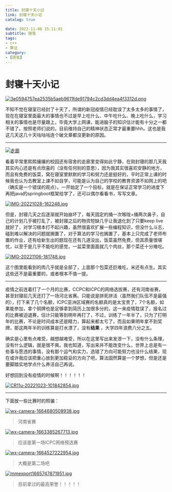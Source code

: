 ```yaml
---
title: 封寝十天小记
link: 封寝十天小记
catalog: true

date: 2022-11-08 15:11:01 
subtitle: 随笔
tags:
- c++
- 算法
category:
- [随笔]
---
```


# 封寝十天小记

[![3e0594757ea2535b5aeb9611fde91794c2cd3dd4ea4f3312d.png](https://i.postimg.cc/SKWqZH6m/3e0594757ea2535b5aeb9611fde91794c2cd3dd4ea4f3312d.png)](https://postimg.cc/Lq6r5CQW)

不知不觉在寝室已经封了十天了，所谓的新冠疫情已经耽误了太多太多的事情了，现在在寝室里面最大的事情也不过是早上吃什么、中午吃什么、晚上吃什么，学习相关的事情也是尽量跟上，毕竟大学上网课，能进脑子的知识估计能有十分之一都不错了。按照老师们说的，目前维持自己的精神状态正常才最重要hhh。这也是我这几天这几十天咕咕咕连个破文章都没更新的原因。

---

[![走廊](https://i.postimg.cc/d14bpFLc/IMG-20221108-123439.jpg)](https://postimg.cc/9RwgwvdL )

看着平常里熙熙攘攘的校园还有宿舍的走廊里变得如此宁静，在刚封寝的那几天我其实内心还是有点欣喜的（没有任何别的意思），因为我其实很喜欢安静的地方，而且有免费的饭菜，窝在寝室里默默的学习和努力还是挺好的，平时正常上课的时候我也认为去教室上课不如自学，可能是认为自己的学校的教育资源不如网上的吧（确实是一个错误的观点）。一开始定了一个目标，就是在保证正常学习的进度下再把java的springboot框架给学了，还可以偶尔看看书，写写文章。

[![IMG-20221028-162248.jpg](https://i.postimg.cc/B6QyxzNY/IMG-20221028-162248.jpg)](https://postimg.cc/d7p4F4br)

但是，封寝几天之后逐渐就开始崩坏了，每天固定的捅一次喉咙+捅两次鼻子，自己的计划几乎被打乱了，被封寝之后的物资短缺几乎让我退化到了只要keep live就好了，对学习根本打不起兴趣，虽然很喜欢扩展一些编程知识，但没什么斗志，碰到难以解决的问题就搁置了，对于算法的学习也搁置了，基本上只完成了老师布置的作业，还有给新生出的题现在还有几道没出，饭菜虽然免费，但其质量很堪忧，以至于是几乎不能吃的感觉，一盆菜里面面就几个肉丝，那个菜还十分难吃。

[![IMG-20221106-181748.jpg](https://i.postimg.cc/KvK6qdbC/IMG-20221106-181748.jpg)](https://postimg.cc/ykHpWpkT)

这个图里能看到的肉几乎就是全部了，上面那个包菜还巨难吃，米还有点生。其实这些还不是最重要的，或者根本不值一提。

---

疫情之前连着打了一个月的比赛，CCPC和ICPC的网络选拔赛，还有河南省赛，甚至封寝前几天还打了一场河北省赛。只能说是拼死拼活（虽然我们队伍不是最强的），打下来了几个名额，ICPC亚洲区域赛的名额真的是太宝贵了，7个名额，如果能参加，拿个铜牌也是足够拿到简历上加很多分的，这一来疫情耽误了，报名过的比赛被迫退赛，估计只能等到明年再打了，不过，训练了一年半了，只为了打明年的比赛，不论是时间成本还是精力，算起来都太亏了，而且如果明年拿不到奖牌，那这两年半的训练算是打水漂了，没有**结果** ，大学四年浪费八分之五。

确实是心里有点难受，越想越难受，所以在这里写出来发泄一下，没有什么条理，没有什么逻辑，就是很不爽。我也知道，写出来并不能改变什么，世界上总是有一些事与愿违的事情，没有那个运气和实力，选错了方向可能努力也没什么结果，现在或许我应该把重心放到更加稳妥的方向了吧，算法固然算是一个梦想，但是还是要脚踏实地学点什么养活自己再说。

好想回到没有疫情的时候啊！！！！！！

[![CR11u-20221023-101842854.jpg](https://i.postimg.cc/xC3dZk1R/CR11u-20221023-101842854.jpg)](https://postimg.cc/47nZ7xt7)

---

下面放一些比赛时的照骗：

[![wx-camera-1664680508938.jpg](https://i.postimg.cc/4ywmYKCd/wx-camera-1664680508938.jpg)](https://postimg.cc/MfMW4pp2)

> 河南省赛

[![wx-camera-1663385267713.jpg](https://i.postimg.cc/mkTPZY5J/wx-camera-1663385267713.jpg)](https://postimg.cc/9RNmJ7VY)

> 应该是第一场ICPC网络预选赛

[![wx-camera-1664527222954.jpg](https://i.postimg.cc/Y2x4nP4H/wx-camera-1664527222954.jpg)](https://postimg.cc/fkJTkBj2)

> 大概是第二场吧

[![mmexport1665747871951.jpg](https://i.postimg.cc/6558DhRG/mmexport1665747871951.jpg)](https://postimg.cc/s1qfW7TV)

> 目前拿过的最高荣誉！！！！！

